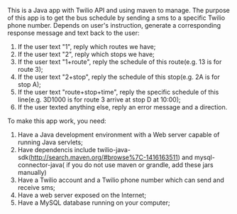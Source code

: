 This is a Java app with Twilio API and using maven to manage. 
The purpose of this app is to get the bus schedule by sending a sms to a specific Twilio phone number. Depends on user's instruction, generate a corresponding response message and text back to the user:
  1. If the user text "1", reply which routes we have; 
  2. If the user text "2", reply which stops we have; 
  3. If the user text "1+route", reply the schedule of this route(e.g. 13 is for route 3); 
  4. If the user text "2+stop", reply the schedule of this stop(e.g. 2A is for stop A); 
  5. If the user text "route+stop+time", reply the specific schedule of this line(e.g. 3D1000 is for route 3 arrive at stop D at 10:00); 
  6. If the user texted anything else, reply an error message and a direction.
	
To make this app work, you need: 
  1. Have a Java development environment with a Web server capable of running Java servlets;
  2. Have dependencis include twilio-java-sdk(http://search.maven.org/#browse%7C-1416163511) and mysql-connector-java( if you do not use maven or grandle, add these jars manually)
  3. Have a Twilio account and a Twilio phone number which can send and receive sms;
  4. Have a web server exposed on the Internet;
  5. Have a MySQL database running on your computer;

